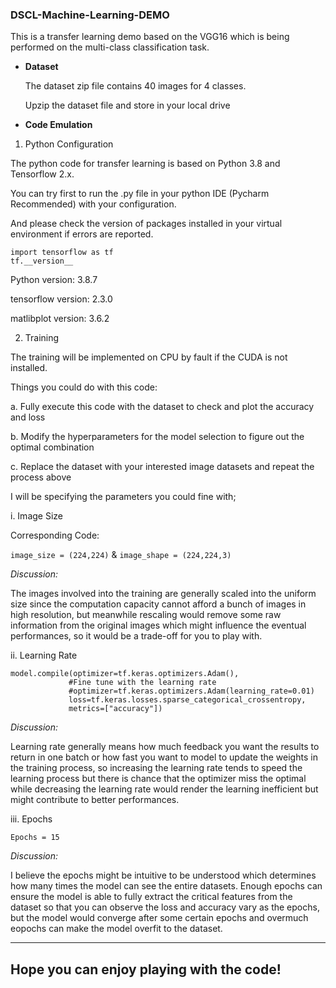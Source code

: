 ### DSCL-Machine-Learning-DEMO
This is a transfer learning demo based on the VGG16 which is being performed on the multi-class classification task.

* **Dataset**

  The dataset zip file contains 40 images for 4 classes.

  Upzip the dataset file and store in your local drive

* **Code Emulation**

 1. Python Configuration
  
  The python code for transfer learning is based on Python 3.8 and Tensorflow 2.x.
  
  You can try first to run the .py file in your python IDE (Pycharm Recommended) with your configuration.
  
  And please check the version of packages installed in your virtual environment if errors are reported.
  
  ```
  import tensorflow as tf
  tf.__version__
  ```
  Python version: 3.8.7
  
  tensorflow version: 2.3.0
  
  matlibplot version: 3.6.2
  
 2. Training
 
 The training will be implemented on CPU by fault if the CUDA is not installed.
 
 Things you could do with this code:
 
 a. Fully execute this code with the dataset to check and plot the accuracy and loss
 
 b. Modify the hyperparameters for the model selection to figure out the optimal combination
 
 c. Replace the dataset with your interested image datasets and repeat the process above
 
 I will be specifying the parameters you could fine with;
 
 i. Image Size
 
 Corresponding Code:
 
 `image_size = (224,224)` & `image_shape = (224,224,3)`
 
 *Discussion:*
 
 The images involved into the training are generally scaled into the uniform size since the computation capacity cannot afford a bunch of images in high resolution, but meanwhile rescaling would remove some raw information from the original images which might influence the eventual performances, so it would be a trade-off for you to play with.
 
 ii. Learning Rate
 
 ```
 model.compile(optimizer=tf.keras.optimizers.Adam(),
              #Fine tune with the learning rate
              #optimizer=tf.keras.optimizers.Adam(learning_rate=0.01)
              loss=tf.keras.losses.sparse_categorical_crossentropy,
              metrics=["accuracy"])
```

*Discussion:*

Learning rate generally means how much feedback you want the results to return in one batch or how fast you want to model to update the weights in the training process, so increasing the learning rate tends to speed the learning process but there is chance that the optimizer miss the optimal while decreasing the learning rate would render the learning inefficient but might contribute to better performances.


iii. Epochs

`Epochs = 15`

*Discussion:*

I believe the epochs might be intuitive to be understood which determines how many times the model can see the entire datasets. Enough epochs can ensure the model is able to fully extract the critical features from the dataset so that you can observe the loss and accuracy vary as the epochs, but the model would converge after some certain epochs and overmuch eopochs can make the model overfit to the dataset.


---
## Hope you can enjoy playing with the code!
 
